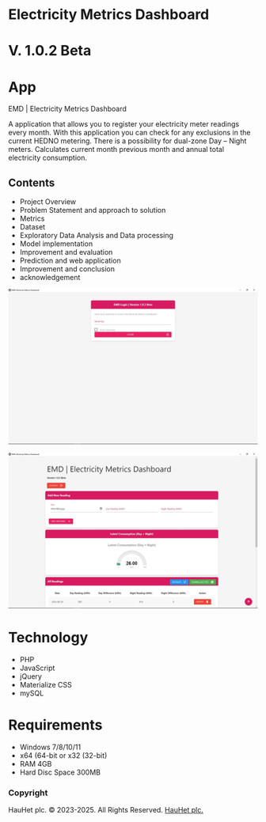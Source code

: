 # Electricity Metrics Dashboard
# V. 1.0.2 Beta

# App
EMD | Electricity Metrics Dashboard

A application that allows you to register your electricity meter readings every month. With this application you can check for any exclusions in the current HEDNO metering. There is a possibility for dual-zone Day – Night meters. Calculates current month previous month and annual total electricity consumption.

## Contents

   * Project Overview
   * Problem Statement and approach to solution
   * Metrics 
   * Dataset 
   * Exploratory Data Analysis and Data processing
   * Model implementation
   * Improvement and evaluation
   * Prediction and web application
   * Improvement and conclusion
   * acknowledgement

![App](images/emd1.jpg) 

![App](images/emd2.jpg) 

# Technology
 * PHP
 * JavaScript
 * jQuery
 * Materialize CSS
 * mySQL

# Requirements
 * Windows 7/8/10/11
 * x64 (64-bit or x32 (32-bit)
 * RAM 4GB
 * Hard Disc Space 300MB



### Copyright

HauHet plc. © 2023-2025. All Rights Reserved. [HauHet plc.](https://hauhet.co/)
